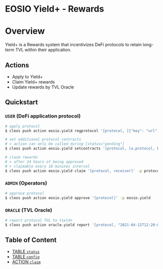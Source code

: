 # EOSIO Yield+ - Rewards

# Overview

Yield+ is a Rewards system that incentivizes DeFi protocols to retain long-term TVL within their application.

## Actions

- Apply to Yield+
- Claim Yield+ rewards
- Update rewards by TVL Oracle

## Quickstart

### `USER` (DeFi application protocol)

```bash
# apply protocol
$ cleos push action eosio.yield regprotocol '[protocol, [{"key": "url", "value": "https://mywebsite.com"}]]' -p protocol

# set additional protocol contracts
# > action can only be called during [status="pending"]
$ cleos push action eosio.yield setcontracts '[protocol, [a.protocol, b.protocol]]' -p protocol -p a.protocol -p b.protocol

# claim rewards
# > after 24 hours of being approved
# > claimable every 10 minutes interval
$ cleos push action eosio.yield claim '[protocol, receiver]' -p protocol
```

### `ADMIN` (Operators)

```bash
# approve protocol
$ cleos push action eosio.yield approve '[protocol]' -p eosio.yield
```

### `ORACLE` (TVL Oracle)

```bash
# report protocol TVL to Yield+
$ cleos push action oracle.yield report '[protocol, "2021-04-12T12:20:00", <TVL USD>, <TVL EOS>]' -p oracle.yield
```

## Table of Content

- [TABLE `status`](#table-status)
- [TABLE `config`](#table-config)
- [ACTION `claim`](#action-claim)
